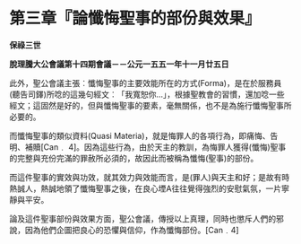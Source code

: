 # 第三章『論懺悔聖事的部份與效果』


**保祿三世**

**脫理騰大公會議第十四期會議－－公元一五五一年十一月廿五日**





此外，聖公會議主張︰懺悔聖事的主要效能所在的方式(Forma)，是在於服務員(聽告司鐸)所唸的這幾句經文︰「我寬恕你…」，根據聖教會的習慣，還加唸一些經文；這固然是好的，但與懺悔聖事的要素，毫無關係，也不是為施行懺悔聖事所必要的。

而懺悔聖事的類似資料(Quasi Materia)，就是悔罪人的各項行為，即痛悔、告明、補贖[Can﹒ 4]。因為這些行為，由於天主的教訓，為悔罪人獲得(懺悔)聖事的完整與充份完滿的罪赦所必須的，故因此而被稱為懺悔(聖事)的部份。

而這件聖事的實效與功效，就其效力與效能而言，是(罪人)與天主和好；是故有時熱誠人，熱誠地領了懺悔聖事之後，在良心堙A往往覺得強烈的安慰氣氛，一片寧靜與平安。

論及這件聖事部份與效果方面，聖公會議，傳授以上真理，同時也懲斥人們的邪說，因為他們企圖把良心的恐懼與信仰，作為懺悔部份。[Can﹒4]

